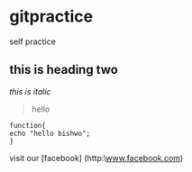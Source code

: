 
# gitpractice
self practice
## this is heading two
*this is italic*
> hello

```
function{
echo "hello bishwo";
}

```
visit our [facebook]
(http:\\www.facebook.com)